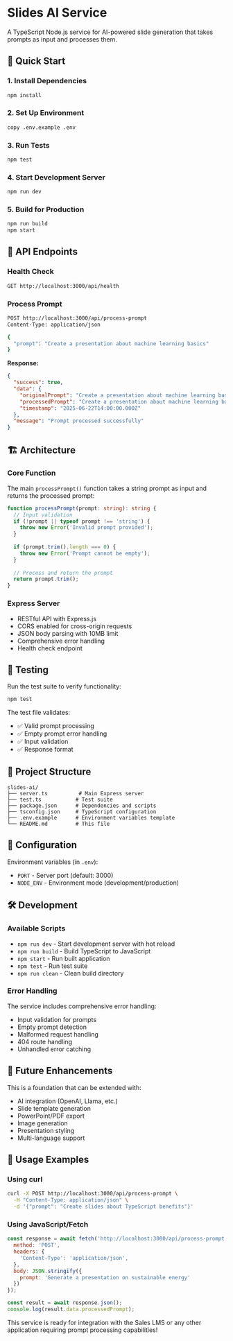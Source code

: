 # Slides AI Service

A TypeScript Node.js service for AI-powered slide generation that takes prompts as input and processes them.

## 🚀 Quick Start

### 1. Install Dependencies
```bash
npm install
```

### 2. Set Up Environment
```bash
copy .env.example .env
```

### 3. Run Tests
```bash
npm test
```

### 4. Start Development Server
```bash
npm run dev
```

### 5. Build for Production
```bash
npm run build
npm start
```

## 📡 API Endpoints

### Health Check
```bash
GET http://localhost:3000/api/health
```

### Process Prompt
```bash
POST http://localhost:3000/api/process-prompt
Content-Type: application/json

{
  "prompt": "Create a presentation about machine learning basics"
}
```

**Response:**
```json
{
  "success": true,
  "data": {
    "originalPrompt": "Create a presentation about machine learning basics",
    "processedPrompt": "Create a presentation about machine learning basics",
    "timestamp": "2025-06-22T14:00:00.000Z"
  },
  "message": "Prompt processed successfully"
}
```

## 🏗️ Architecture

### Core Function
The main `processPrompt()` function takes a string prompt as input and returns the processed prompt:

```typescript
function processPrompt(prompt: string): string {
  // Input validation
  if (!prompt || typeof prompt !== 'string') {
    throw new Error('Invalid prompt provided');
  }
  
  if (prompt.trim().length === 0) {
    throw new Error('Prompt cannot be empty');
  }
  
  // Process and return the prompt
  return prompt.trim();
}
```

### Express Server
- RESTful API with Express.js
- CORS enabled for cross-origin requests
- JSON body parsing with 10MB limit
- Comprehensive error handling
- Health check endpoint

## 🧪 Testing

Run the test suite to verify functionality:

```bash
npm test
```

The test file validates:
- ✅ Valid prompt processing
- ✅ Empty prompt error handling
- ✅ Input validation
- ✅ Response format

## 📁 Project Structure

```
slides-ai/
├── server.ts          # Main Express server
├── test.ts           # Test suite
├── package.json      # Dependencies and scripts
├── tsconfig.json     # TypeScript configuration
├── .env.example      # Environment variables template
└── README.md         # This file
```

## 🔧 Configuration

Environment variables (in `.env`):

- `PORT` - Server port (default: 3000)
- `NODE_ENV` - Environment mode (development/production)

## 🛠️ Development

### Available Scripts

- `npm run dev` - Start development server with hot reload
- `npm run build` - Build TypeScript to JavaScript
- `npm start` - Run built application
- `npm test` - Run test suite
- `npm run clean` - Clean build directory

### Error Handling

The service includes comprehensive error handling:

- Input validation for prompts
- Empty prompt detection
- Malformed request handling
- 404 route handling
- Unhandled error catching

## 🚀 Future Enhancements

This is a foundation that can be extended with:

- AI integration (OpenAI, Llama, etc.)
- Slide template generation
- PowerPoint/PDF export
- Image generation
- Presentation styling
- Multi-language support

## 📝 Usage Examples

### Using curl
```bash
curl -X POST http://localhost:3000/api/process-prompt \
  -H "Content-Type: application/json" \
  -d '{"prompt": "Create slides about TypeScript benefits"}'
```

### Using JavaScript/Fetch
```javascript
const response = await fetch('http://localhost:3000/api/process-prompt', {
  method: 'POST',
  headers: {
    'Content-Type': 'application/json',
  },
  body: JSON.stringify({
    prompt: 'Generate a presentation on sustainable energy'
  })
});

const result = await response.json();
console.log(result.data.processedPrompt);
```

This service is ready for integration with the Sales LMS or any other application requiring prompt processing capabilities!
